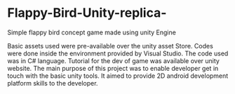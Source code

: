 # Flappy-Bird-Unity-replica-
Simple flappy bird concept game made using unity Engine

Basic assets used were pre-available over the unity asset Store. Codes were done inside the environment provided by Visual Studio.
The code used was in C# language. Tutorial for the dev of game was available over unity website.
The main purpose of this project was to enable developer get in touch with the basic unity tools.
It aimed to provide 2D android development platform skills to the developer.
